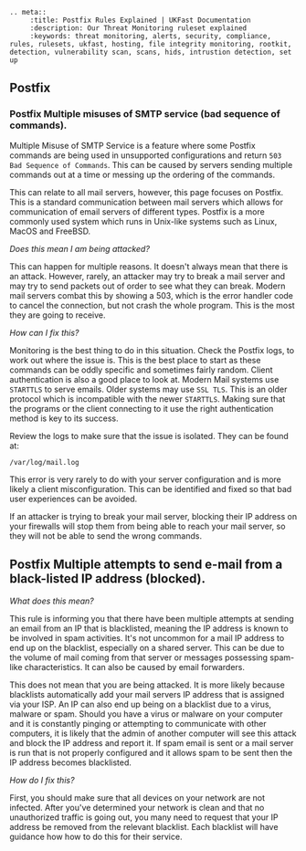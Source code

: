 ```eval_rst
.. meta::
     :title: Postfix Rules Explained | UKFast Documentation
     :description: Our Threat Monitoring ruleset explained
     :keywords: threat monitoring, alerts, security, compliance, rules, rulesets, ukfast, hosting, file integrity monitoring, rootkit, detection, vulnerability scan, scans, hids, intrustion detection, set up
```
## Postfix

### Postfix Multiple misuses of SMTP service (bad sequence of commands).

Multiple Misuse of SMTP Service is a feature where some Postfix commands are being used in unsupported configurations and return ```503 Bad Sequence of Commands```. This can be caused by servers sending multiple commands out at a time or messing up the ordering of the commands. 

This can relate to all mail servers, however, this page focuses on Postfix. This is a standard communication between mail servers which allows for communication of email servers of different types. Postfix is a more commonly used system which runs in Unix-like systems such as Linux, MacOS and FreeBSD.

*Does this mean I am being attacked?*


This can happen for multiple reasons. It doesn't always mean that there is an attack. However, rarely, an attacker may try to break a mail server and may try to send packets out of order to see what they can break. Modern mail servers combat this by showing a 503, which is the error handler code to cancel the connection, but not crash the whole program. This is the most they are going to receive.  

*How can I fix this?*


Monitoring is the best thing to do in this situation. Check the Postfix logs, to work out where the issue is. This is the best place to start as these commands can be oddly specific and sometimes fairly random. 
Client authentication is also a good place to look at. Modern Mail systems use ```STARTTLS``` to serve emails. Older systems may use ```SSL TLS```. This is an older protocol which is incompatible with the newer ```STARTTLS```.  Making sure that the programs or the client connecting to it use the right authentication method is key to its success.



Review the logs to make sure that the issue is isolated. They can be found at:

`/var/log/mail.log`


This error is very rarely to do with your server configuration and is more likely a client misconfiguration. This can be identified and fixed so that bad user experiences can be avoided.

If an attacker is trying to break your mail server, blocking their IP address on your firewalls will stop them from being able to reach your mail server, so they will not be able to send the wrong commands. 


## Postfix Multiple attempts to send e-mail from a black-listed IP address (blocked).


*What does this mean?*


This rule is informing you that there have been multiple attempts at sending an email from an IP that is blacklisted, meaning the IP address is known to be involved in spam activities. It's not uncommon for a mail IP address to end up on the blacklist, especially on a shared server. This can be due to the volume of mail coming from that server or messages possessing spam-like characteristics. It can also be caused by email forwarders. 

This does not mean that you are being attacked. It is more likely because blacklists automatically add your mail servers IP address that is assigned via your ISP. An IP can also end up being on a blacklist due to a virus, malware or spam. Should you have a virus or malware on your computer and it is constantly pinging or attempting to communicate with other computers, it is likely that the admin of another computer will see this attack and block the IP address and report it. If spam email is sent or a mail server is run that is not properly configured and it allows spam to be sent then the IP address becomes blacklisted. 

*How do I fix this?*

First, you should make sure that all devices on your network are not infected. After you've determined your network is clean and that no unauthorized traffic is going out, you many need to request that your IP address be removed from the relevant blacklist. Each blacklist will have guidance how how to do this for their service.